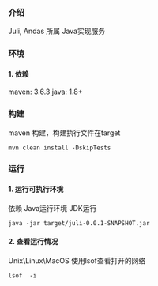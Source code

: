 <!--
 * @Author: Vitcou
 * @Date: 2022-07-21 01:47:54
 * @Description: 
-->
### 介绍
Juli, Andas 所属 Java实现服务

### 环境
#### 1. 依赖
maven: 3.6.3
java: 1.8+

### 构建
maven 构建，构建执行文件在target
```shell
mvn clean install -DskipTests
```

### 运行

#### 1. 运行可执行环境
依赖 Java运行环境 JDK运行
```shell
java -jar target/juli-0.0.1-SNAPSHOT.jar
```

#### 2. 查看运行情况

Unix\Linux\MacOS 使用lsof查看打开的网络
```shell
lsof  -i